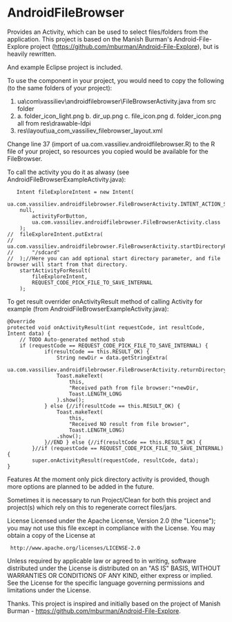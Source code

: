 AndroidFileBrowser
==================

Provides an Activity, which can be used to select files/folders from the application.
This project is based on the Manish Burman's Android-File-Explore project (https://github.com/mburman/Android-File-Explore), but is heavily rewritten.

And example Eclipse project is included.

To use the component in your project, you would need to copy the following (to the same folders of your project):
1. ua\com\vassiliev\androidfilebrowser\FileBrowserActivity.java from src folder
2. a. folder_icon_light.png 
   b. dir_up.png 
   c. file_icon.png 
   d. folder_icon.png all from res\drawable-ldpi
3. res\layout\ua_com_vassiliev_filebrowser_layout.xml 

Change line 37 (import of ua.com.vassiliev.androidfilebrowser.R) to the R file of your project, so resources you copied would be available for the FileBrowser.

To call the activity you do it as alwasy (see AndroidFileBrowserExampleActivity.java):
```
   Intent fileExploreIntent = new Intent(
   	ua.com.vassiliev.androidfilebrowser.FileBrowserActivity.INTENT_ACTION_SELECT_DIR,
   	null,
        activityForButton,
        ua.com.vassiliev.androidfilebrowser.FileBrowserActivity.class
    );
//  fileExploreIntent.putExtra(
//  	ua.com.vassiliev.androidfilebrowser.FileBrowserActivity.startDirectoryParameter, 
//      "/sdcard"
//  );//Here you can add optional start directory parameter, and file browser will start from that directory.
    startActivityForResult(
    	fileExploreIntent,
    	REQUEST_CODE_PICK_FILE_TO_SAVE_INTERNAL
    );
```

To get result overrider onActivityResult method of calling Activity for example (from AndroidFileBrowserExampleActivity.java):
```
@Override
protected void onActivityResult(int requestCode, int resultCode, Intent data) {
	// TODO Auto-generated method stub
	if (requestCode == REQUEST_CODE_PICK_FILE_TO_SAVE_INTERNAL) {
        	if(resultCode == this.RESULT_OK) {
        		String newDir = data.getStringExtra(
        				ua.com.vassiliev.androidfilebrowser.FileBrowserActivity.returnDirectoryParameter);
        		Toast.makeText(
        			this, 
        			"Received path from file browser:"+newDir, 
        			Toast.LENGTH_LONG
        		).show(); 
        	} else {//if(resultCode == this.RESULT_OK) {
        		Toast.makeText(
       				this, 
       				"Received NO result from file browser",
       				Toast.LENGTH_LONG)
       			.show(); 
        	}//END } else {//if(resultCode == this.RESULT_OK) {
        }//if (requestCode == REQUEST_CODE_PICK_FILE_TO_SAVE_INTERNAL) {
		super.onActivityResult(requestCode, resultCode, data);
}
```
	
Features
At the moment only pick directory activity is provided, though more options are planned to be added in the future.
	
Sometimes it is necessary to run Project/Clean for both this project and project(s) which rely on this to regenerate correct files/jars.
	
License
Licensed under the Apache License, Version 2.0 (the "License");
you may not use this file except in compliance with the License.
You may obtain a copy of the License at

     http://www.apache.org/licenses/LICENSE-2.0

Unless required by applicable law or agreed to in writing, software
distributed under the License is distributed on an "AS IS" BASIS,
WITHOUT WARRANTIES OR CONDITIONS OF ANY KIND, either express or implied.
See the License for the specific language governing permissions and
limitations under the License. 

Thanks. 
This project is inspired and initially based on the project of Manish Burman - https://github.com/mburman/Android-File-Explore.


 						
						
